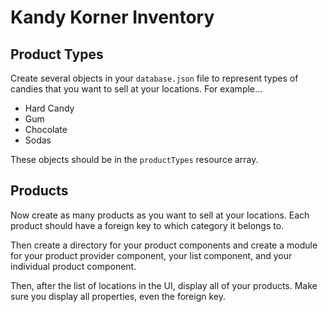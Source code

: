 # Kandy Korner Inventory

## Product Types

Create several objects in your `database.json` file to represent types of candies that you want to sell at your locations. For example...

* Hard Candy
* Gum
* Chocolate
* Sodas

These objects should be in the `productTypes` resource array.

## Products

Now create as many products as you want to sell at your locations. Each product should have a foreign key to which category it belongs to.

Then create a directory for your product components and create a module for your product provider component, your list component, and your individual product component.

Then, after the list of locations in the UI, display all of your products. Make sure you display all properties, even the foreign key.